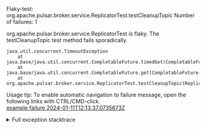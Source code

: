         
Flaky-test: org.apache.pulsar.broker.service.ReplicatorTest.testCleanupTopic
Number of failures: 1

org.apache.pulsar.broker.service.ReplicatorTest is flaky. The testCleanupTopic test method fails sporadically.

```
java.util.concurrent.TimeoutException
	at java.base/java.util.concurrent.CompletableFuture.timedGet(CompletableFuture.java:1960)
	at java.base/java.util.concurrent.CompletableFuture.get(CompletableFuture.java:2095)
	at org.apache.pulsar.broker.service.ReplicatorTest.testCleanupTopic(ReplicatorTest.java:1514)
```

Usage tip: To enable automatic navigation to failure message, open the following links with CTRL/CMD-click.  
[example failure 2024-01-11T12:13:37.0735673Z](https://github.com/apache/pulsar/actions/runs/7488297259/job/20382797730#step:11:1155)  


<details>
<summary>Full exception stacktrace</summary>
<code><pre>
java.util.concurrent.TimeoutException
	at java.base/java.util.concurrent.CompletableFuture.timedGet(CompletableFuture.java:1960)
	at java.base/java.util.concurrent.CompletableFuture.get(CompletableFuture.java:2095)
	at org.apache.pulsar.broker.service.ReplicatorTest.testCleanupTopic(ReplicatorTest.java:1514)
	at java.base/jdk.internal.reflect.NativeMethodAccessorImpl.invoke0(Native Method)
	at java.base/jdk.internal.reflect.NativeMethodAccessorImpl.invoke(NativeMethodAccessorImpl.java:77)
	at java.base/jdk.internal.reflect.DelegatingMethodAccessorImpl.invoke(DelegatingMethodAccessorImpl.java:43)
	at java.base/java.lang.reflect.Method.invoke(Method.java:568)
	at org.testng.internal.invokers.MethodInvocationHelper.invokeMethod(MethodInvocationHelper.java:139)
	at org.testng.internal.invokers.InvokeMethodRunnable.runOne(InvokeMethodRunnable.java:47)
	at org.testng.internal.invokers.InvokeMethodRunnable.call(InvokeMethodRunnable.java:76)
	at org.testng.internal.invokers.InvokeMethodRunnable.call(InvokeMethodRunnable.java:11)
	at java.base/java.util.concurrent.FutureTask.run(FutureTask.java:264)
	at java.base/java.util.concurrent.ThreadPoolExecutor.runWorker(ThreadPoolExecutor.java:1136)
	at java.base/java.util.concurrent.ThreadPoolExecutor$Worker.run(ThreadPoolExecutor.java:635)
	at java.base/java.lang.Thread.run(Thread.java:840)

</pre></code>
</details>

